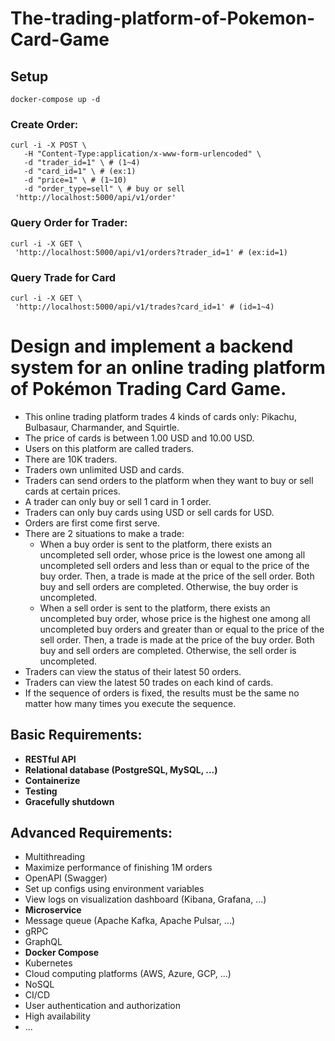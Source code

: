 # The-trading-platform-of-Pokemon-Card-Game
## Setup
```
docker-compose up -d
```
### Create Order:
```
curl -i -X POST \
   -H "Content-Type:application/x-www-form-urlencoded" \
   -d "trader_id=1" \ # (1~4)
   -d "card_id=1" \ # (ex:1)
   -d "price=1" \ # (1~10)
   -d "order_type=sell" \ # buy or sell
 'http://localhost:5000/api/v1/order'
 ```
### Query Order for Trader:

```
curl -i -X GET \
 'http://localhost:5000/api/v1/orders?trader_id=1' # (ex:id=1)
```
### Query Trade for Card
```
curl -i -X GET \
 'http://localhost:5000/api/v1/trades?card_id=1' # (id=1~4)
 ```

# Design and implement a backend system for an online trading platform of Pokémon Trading Card Game.
- This online trading platform trades 4 kinds of cards only: Pikachu, Bulbasaur, Charmander, and Squirtle.
- The price of cards is between 1.00 USD and 10.00 USD.
- Users on this platform are called traders.
- There are 10K traders.
- Traders own unlimited USD and cards.
- Traders can send orders to the platform when they want to buy or sell cards at certain prices.
- A trader can only buy or sell 1 card in 1 order.
- Traders can only buy cards using USD or sell cards for USD.
- Orders are first come first serve.
- There are 2 situations to make a trade:
    - When a buy order is sent to the platform, there exists an uncompleted sell order, whose price is the lowest one among all uncompleted sell orders and less than or equal to the price of the buy order. Then, a trade is made at the price of the sell order. Both buy and sell orders are completed. Otherwise, the buy order is uncompleted.
    - When a sell order is sent to the platform, there exists an uncompleted buy order, whose price is the highest one among all uncompleted buy orders and greater than or equal to the price of the sell order. Then, a trade is made at the price of the buy order. Both buy and sell orders are completed. Otherwise, the sell order is uncompleted.
- Traders can view the status of their latest 50 orders.
- Traders can view the latest 50 trades on each kind of cards.
- If the sequence of orders is fixed, the results must be the same no matter how many times you execute the sequence.
## Basic Requirements:
- **RESTful API**
- **Relational database (PostgreSQL, MySQL, ...)**
- **Containerize**
- **Testing**
- **Gracefully shutdown**
## Advanced Requirements:
- Multithreading
- Maximize performance of finishing 1M orders
- OpenAPI (Swagger)
- Set up configs using environment variables
- View logs on visualization dashboard (Kibana, Grafana, ...)
- **Microservice**
- Message queue (Apache Kafka, Apache Pulsar, ...)
- gRPC
- GraphQL
- **Docker Compose**
- Kubernetes
- Cloud computing platforms (AWS, Azure, GCP, ...)
- NoSQL
- CI/CD
- User authentication and authorization
- High availability
- ...
